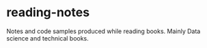 # reading-notes
 Notes and code samples produced while reading books. Mainly Data science and technical books.   
